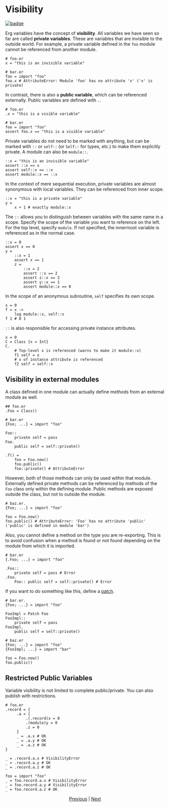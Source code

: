 # Visibility

[![badge](https://img.shields.io/endpoint.svg?url=https%3A%2F%2Fgezf7g7pd5.execute-api.ap-northeast-1.amazonaws.com%2Fdefault%2Fsource_up_to_date%3Fowner%3Derg-lang%26repos%3Derg%26ref%3Dmain%26path%3Ddoc/EN/syntax/19_visibility.md%26commit_hash%3D6c6afe84d1dc05ee7566b46c12d39b8c49a3acfb)
](https://gezf7g7pd5.execute-api.ap-northeast-1.amazonaws.com/default/source_up_to_date?owner=erg-lang&repos=erg&ref=main&path=doc/EN/syntax/19_visibility.md&commit_hash=6c6afe84d1dc05ee7566b46c12d39b8c49a3acfb)

Erg variables have the concept of __visibility__.
All variables we have seen so far are called __private variables__. These are variables that are invisible to the outside world.
For example, a private variable defined in the `foo` module cannot be referenced from another module.

```erg
# foo.er
x = "this is an invisible variable"
```

```erg
# bar.er
foo = import "foo"
foo.x # AttributeError: Module 'foo' has no attribute 'x' ('x' is private)
```

In contrast, there is also a __public variable__, which can be referenced externally.
Public variables are defined with `.`.

```erg
# foo.er
.x = "this is a visible variable"
```

```erg
# bar.er
foo = import "foo"
assert foo.x == "this is a visible variable"
```

Private variables do not need to be marked with anything, but can be marked with `::` or `self::` (or `Self::` for types, etc.) to make them explicitly private. A module can also be `module::`.

```erg
::x = "this is an invisible variable"
assert ::x == x
assert self::x == ::x
assert module::x == ::x
```

In the context of mere sequential execution, private variables are almost synonymous with local variables. They can be referenced from inner scope.

```erg
::x = "this is a private variable"
y =
    x + 1 # exactly module::x
```

The `::` allows you to distinguish between variables with the same name in a scope.
Specify the scope of the variable you want to reference on the left. For the top level, specify `module`.
If not specified, the innermost variable is referenced as in the normal case.

```erg
::x = 0
assert x == 0
y =
    ::x = 1
    assert x == 1
    z =
        ::x = 2
        assert ::x == 2
        assert z::x == 2
        assert y::x == 1
        assert module::x == 0
```

In the scope of an anonymous subroutine, `self` specifies its own scope.

```erg
x = 0
f = x ->
    log module::x, self::x
f 1 # 0 1
```

`::` is also responsible for accessing private instance attributes.

```erg
x = 0
C = Class {x = Int}
C.
    # Top-level x is referenced (warns to make it module::x)
    f1 self = x
    # x of instance attribute is referenced
    f2 self = self::x
```

## Visibility in external modules

A class defined in one module can actually define methods from an external module as well.

```erg
## foo.er
.Foo = Class()
```

```erg
# bar.er
{Foo; ...} = import "foo"

Foo::
    private self = pass
Foo.
    public self = self::private()

.f() =
    foo = Foo.new()
    foo.public()
    foo::private() # AttributeError
```

However, both of those methods can only be used within that module.
Externally defined private methods can be referenced by methods of the `Foo` class only within the defining module.
Public methods are exposed outside the class, but not to outside the module.

```erg
# baz.er.
{Foo; ...} = import "foo"

foo = Foo.new()
foo.public() # AttributeError: 'Foo' has no attribute 'public' ('public' is defined in module 'bar')
```

Also, you cannot define a method on the type you are re-exporting.
This is to avoid confusion when a method is found or not found depending on the module from which it is imported.

```erg
# bar.er
{.Foo; ...} = import "foo"

.Foo::
    private self = pass # Error
.Foo.
    Foo:: public self = self::private() # Error
```

If you want to do something like this, define a [patch](./type/07_patch.md).

```erg
# bar.er.
{Foo; ...} = import "foo"

FooImpl = Patch Foo
FooImpl::
    private self = pass
FooImpl.
    public self = self::private()
```

```erg
# baz.er
{Foo; ...} = import "foo"
{FooImpl; ...} = import "bar"

foo = Foo.new()
foo.public()
```

## Restricted Public Variables

Variable visibility is not limited to complete public/private.
You can also publish with restrictions.

``` erg
# foo.er
.record = {
     .a = {
         .(.record)x = 0
         .(module)y = 0
         .z = 0
     }
     _ = .a.x # OK
     _ = .a.y # OK
     _ = .a.z # OK
}

_ = .record.a.x # VisibilityError
_ = .record.a.y # OK
_ = .record.a.z # OK
```

``` erg
foo = import "foo"
_ = foo.record.a.x # VisibilityError
_ = foo.record.a.y # VisibilityError
_ = foo.record.a.z # OK
```

<p align='center'>
     <a href='./18_ownership.md'>Previous</a> | <a href='./20_naming_rule.md'>Next</a>
</p>
